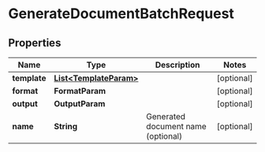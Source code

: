 

# GenerateDocumentBatchRequest


## Properties

| Name | Type | Description | Notes |
|------------ | ------------- | ------------- | -------------|
|**template** | [**List&lt;TemplateParam&gt;**](TemplateParam.md) |  |  [optional] |
|**format** | **FormatParam** |  |  [optional] |
|**output** | **OutputParam** |  |  [optional] |
|**name** | **String** | Generated document name (optional) |  [optional] |



